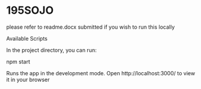 # 195SOJO

please refer to readme.docx submitted if you wish to run this locally

Available Scripts

In the project directory, you can run:

npm start

Runs the app in the development mode.
Open http://localhost:3000/ to view it in your browser
